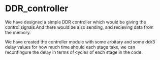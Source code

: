 # DDR_controller

We have designed a simple DDR controller which would be giving the control signals.And there would be also sending, and recieving data from the memory.

We have created the controller module with some arbitary and some ddr3 delay values for how much time should each stage take, we can reconfingure the delay in terms of cycles of each stage in the code.
